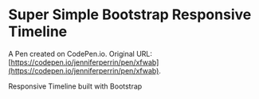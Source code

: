 # Super Simple Bootstrap Responsive Timeline

A Pen created on CodePen.io. Original URL: [https://codepen.io/jenniferperrin/pen/xfwab](https://codepen.io/jenniferperrin/pen/xfwab).

Responsive Timeline built with Bootstrap
